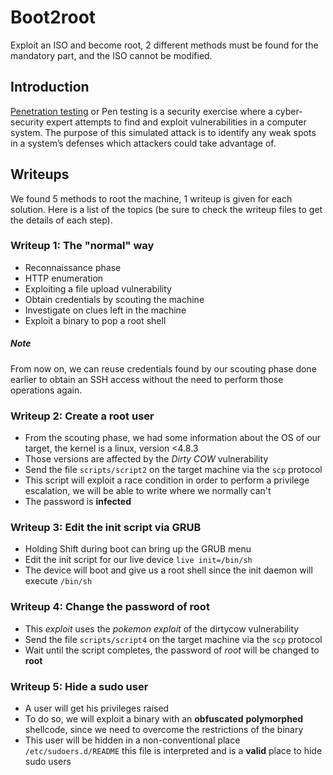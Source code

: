 # Boot2root

Exploit an ISO and become root, 2 different methods must be found for the mandatory part, and the ISO cannot be modified.
## Introduction
[Penetration testing](https://en.wikipedia.org/wiki/Penetration_test) or Pen testing is a security exercise where a cyber-security expert attempts to find and exploit vulnerabilities in a computer system. The purpose of this simulated attack is to identify any weak spots in a system’s defenses which attackers could take advantage of.
## Writeups
We found 5 methods to root the machine, 1 writeup is given for each solution. Here is a list of the topics (be sure to check the writeup files to get the details of each step).
### Writeup 1: The "normal" way
- Reconnaissance phase
- HTTP enumeration
- Exploiting a file upload vulnerability
- Obtain credentials by scouting the machine
- Investigate on clues left in the machine
- Exploit a binary to pop a root shell
##### Note
From now on, we can reuse credentials found by our scouting phase done earlier to obtain an SSH access without the need to perform those operations again.
### Writeup 2: Create a root user
- From the scouting phase, we had some information about the OS of our target, the kernel is a linux, version <4.8.3
- Those versions are affected by the *Dirty COW* vulnerability 
- Send the file `scripts/script2` on the target machine via the `scp` protocol
- This script will exploit a race condition in order to perform a privilege escalation, we will be able to write where we normally can't
- The password is **infected**
### Writeup 3: Edit the init script via GRUB
- Holding Shift during boot can bring up the GRUB menu
- Edit the init script for our live device `live init=/bin/sh`
- The device will boot and give us a root shell since the init daemon will execute `/bin/sh`
### Writeup 4: Change the password of root
- This _exploit_ uses the _pokemon exploit_ of the dirtycow vulnerability
- Send the file `scripts/script4` on the target machine via the `scp` protocol
- Wait until the script completes, the password of _root_ will be changed to **root**
### Writeup 5: Hide a sudo user
- A user will get his privileges raised
- To do so, we will exploit a binary with an **obfuscated** **polymorphed** shellcode, since we need to overcome the restrictions of the binary
- This user will be hidden in a non-conventional place `/etc/sudoers.d/README` this file is interpreted and is a **valid** place to hide sudo users
